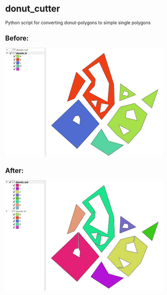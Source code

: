 # donut_cutter
Python script for converting donut-polygons to simple single polygons

## Before: 

![data_before](./images/testdata_before.png)


## After: 

![data_after](./images/testdata_after.png)
